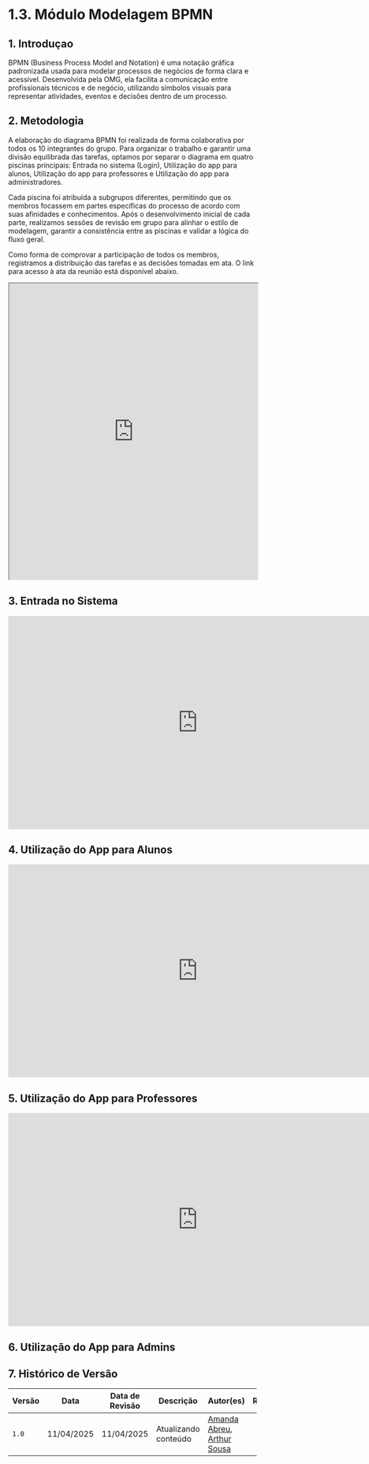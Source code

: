 # 1.3. Módulo Modelagem BPMN

## 1. Introduçao 

BPMN (Business Process Model and Notation) é uma notação gráfica padronizada usada para modelar processos de negócios de forma clara e acessível. Desenvolvida pela OMG, ela facilita a comunicação entre profissionais técnicos e de negócio, utilizando símbolos visuais para representar atividades, eventos e decisões dentro de um processo.

## 2. Metodologia 

A elaboração do diagrama BPMN foi realizada de forma colaborativa por todos os 10 integrantes do grupo. Para organizar o trabalho e garantir uma divisão equilibrada das tarefas, optamos por separar o diagrama em quatro piscinas principais: Entrada no sistema (Login), Utilização do app para alunos, Utilização do app para professores e Utilização do app para administradores.

Cada piscina foi atribuída a subgrupos diferentes, permitindo que os membros focassem em partes específicas do processo de acordo com suas afinidades e conhecimentos. Após o desenvolvimento inicial de cada parte, realizamos sessões de revisão em grupo para alinhar o estilo de modelagem, garantir a consistência entre as piscinas e validar a lógica do fluxo geral.

Como forma de comprovar a participação  de todos os membros, registramos a distribuição das tarefas e as decisões tomadas em ata. O link para acesso à ata da reunião está disponível abaixo. 

<iframe src="https://docs.google.com/document/d/1GSpuBUN1bNYORCfJIlqqyvWIdTlD_mM_aNjFID876MY/preview" width="100%" height="600px"></iframe>


## 3. Entrada no Sistema

<iframe width="768" height="432" src="https://miro.com/app/live-embed/uXjVID8shw4=/?moveToViewport=-1028,-335,1834,552&embedId=204125099096" frameborder="0" scrolling="no" allow="fullscreen; clipboard-read; clipboard-write" allowfullscreen></iframe>

## 4. Utilização do App para Alunos

<iframe width="768" height="432" src="https://miro.com/app/live-embed/uXjVID8wEx4=/?moveToViewport=-1112,-449,1584,655&embedId=733748805169" frameborder="0" scrolling="no" allow="fullscreen; clipboard-read; clipboard-write" allowfullscreen></iframe>

## 5. Utilização do App para Professores

<iframe width="768" height="432" src="https://miro.com/app/live-embed/uXjVID8JEZ8=/?moveToViewport=-2143,-1036,4191,1915&embedId=726842057511" frameborder="0" scrolling="no" allow="fullscreen; clipboard-read; clipboard-write" allowfullscreen></iframe>

## 6. Utilização do App para Admins


## 7. Histórico de Versão

| Versão | Data         | Data de Revisão | Descrição             | Autor(es)                                                                 | Revisor(es) |
|--------|--------------|-----------------|------------------------|---------------------------------------------------------------------------|-------------|
| `1.0`  | 11/04/2025   | 11/04/2025      | Atualizando conteúdo| [Amanda Abreu](https://github.com/Amandaaaaabreu), [Arthur Sousa](https://github.com/arthurrsousa) |             |
